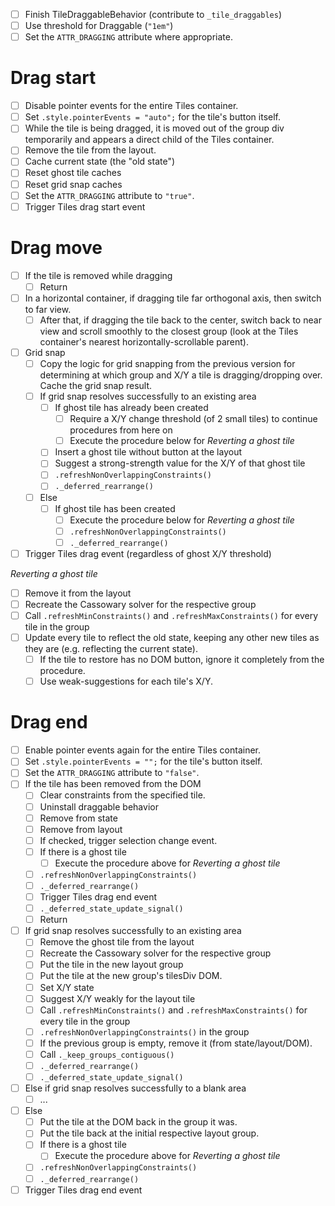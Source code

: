 - [ ] Finish TileDraggableBehavior (contribute to `_tile_draggables`)
- [ ] Use threshold for Draggable (`"1em"`)
- [ ] Set the `ATTR_DRAGGING` attribute where appropriate.

# Drag start

- [ ] Disable pointer events for the entire Tiles container.
- [ ] Set `.style.pointerEvents = "auto";` for the tile's button itself.
- [ ] While the tile is being dragged, it is moved out of the group div temporarily and appears a direct child of the Tiles container.
- [ ] Remove the tile from the layout.
- [ ] Cache current state (the "old state")
- [ ] Reset ghost tile caches
- [ ] Reset grid snap caches
- [ ] Set the `ATTR_DRAGGING` attribute to `"true"`.
- [ ] Trigger Tiles drag start event

# Drag move

- [ ] If the tile is removed while dragging
  - [ ] Return
- [ ] In a horizontal container, if dragging tile far orthogonal axis, then switch to far view.
  - [ ] After that, if dragging the tile back to the center, switch back to near view and scroll smoothly to the closest group (look at the Tiles container's nearest horizontally-scrollable parent).
- [ ] Grid snap
  - [ ] Copy the logic for grid snapping from the previous version for determining at which group and X/Y a tile is dragging/dropping over. Cache the grid snap result.
  - [ ] If grid snap resolves successfully to an existing area
    - [ ] If ghost tile has already been created
      - [ ] Require a X/Y change threshold (of 2 small tiles) to continue procedures from here on
      - [ ] Execute the procedure below for *Reverting a ghost tile*
    - [ ] Insert a ghost tile without button at the layout
    - [ ] Suggest a strong-strength value for the X/Y of that ghost tile
    - [ ] `.refreshNonOverlappingConstraints()`
    - [ ] `._deferred_rearrange()`
  - [ ] Else
    - [ ] If ghost tile has been created
      - [ ] Execute the procedure below for *Reverting a ghost tile*
      - [ ] `.refreshNonOverlappingConstraints()`
      - [ ] `._deferred_rearrange()`
- [ ] Trigger Tiles drag event (regardless of ghost X/Y threshold)

*Reverting a ghost tile*

- [ ] Remove it from the layout
- [ ] Recreate the Cassowary solver for the respective group
- [ ] Call `.refreshMinConstraints()` and `.refreshMaxConstraints()` for every tile in the group
- [ ] Update every tile to reflect the old state, keeping any other new tiles as they are (e.g. reflecting the current state).
  - [ ] If the tile to restore has no DOM button, ignore it completely from the procedure.
  - [ ] Use weak-suggestions for each tile's X/Y.

# Drag end

- [ ] Enable pointer events again for the entire Tiles container.
- [ ] Set `.style.pointerEvents = "";` for the tile's button itself.
- [ ] Set the `ATTR_DRAGGING` attribute to `"false"`.
- [ ] If the tile has been removed from the DOM
  - [ ] Clear constraints from the specified tile.
  - [ ] Uninstall draggable behavior
  - [ ] Remove from state
  - [ ] Remove from layout
  - [ ] If checked, trigger selection change event.
  - [ ] If there is a ghost tile
    - [ ] Execute the procedure above for *Reverting a ghost tile*
  - [ ] `.refreshNonOverlappingConstraints()`
  - [ ] `._deferred_rearrange()`
  - [ ] Trigger Tiles drag end event
  - [ ] `._deferred_state_update_signal()`
  - [ ] Return
- [ ] If grid snap resolves successfully to an existing area
  - [ ] Remove the ghost tile from the layout
  - [ ] Recreate the Cassowary solver for the respective group
  - [ ] Put the tile in the new layout group
  - [ ] Put the tile at the new group's tilesDiv DOM.
  - [ ] Set X/Y state
  - [ ] Suggest X/Y weakly for the layout tile
  - [ ] Call `.refreshMinConstraints()` and `.refreshMaxConstraints()` for every tile in the group
  - [ ] `.refreshNonOverlappingConstraints()` in the group
  - [ ] If the previous group is empty, remove it (from state/layout/DOM).
  - [ ] Call `._keep_groups_contiguous()`
  - [ ] `._deferred_rearrange()`
  - [ ] `._deferred_state_update_signal()`
- [ ] Else if grid snap resolves successfully to a blank area
  - [ ] ...
- [ ] Else
  - [ ] Put the tile at the DOM back in the group it was.
  - [ ] Put the tile back at the initial respective layout group.
  - [ ] If there is a ghost tile
    - [ ] Execute the procedure above for *Reverting a ghost tile*
  - [ ] `.refreshNonOverlappingConstraints()`
  - [ ] `._deferred_rearrange()`
- [ ] Trigger Tiles drag end event